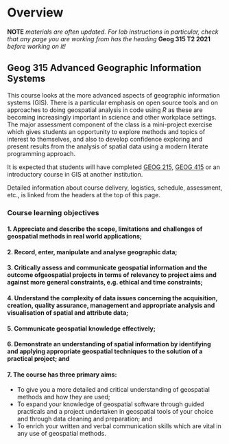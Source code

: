 # Overview

**NOTE** *materials are often updated. For lab instructions in particular, check that any page you are working from has the heading* **Geog 315 T2 2021** *before working on it!*

## Geog 315 Advanced Geographic Information Systems
This course looks at the more advanced aspects of geographic information systems (GIS). There is a particular emphasis on open source tools and on approaches to doing geospatial analysis in code using *R* as these are becoming increasingly important in science and other workplace settings. The major assessment component of the class is a mini-project exercise which gives students an opportunity to explore methods and topics of interest to themselves, and also to develop confidence exploring and present results from the analysis of spatial data using a modern literate programming approach.

It is expected that students will have completed [GEOG 215](https://www.wgtn.ac.nz/courses/geog/215/2020/offering?crn=25033), [GEOG 415](https://www.wgtn.ac.nz/courses/geog/415/2020/offering?crn=25033) or an introductory course in GIS at another institution.

Detailed information about course delivery, logistics, schedule, assessment, etc., is linked from the headers at the top of this page.

### Course learning objectives
#### 1. Appreciate and describe the scope, limitations and challenges of geospatial methods in real world applications;
#### 2. Record, enter, manipulate and analyse geographic data;
#### 3. Critically assess and communicate geospatial information and the outcome ofgeospatial projects in terms of relevancy to project aims and against more general constraints, e.g. ethical and time constraints;
#### 4. Understand the complexity of data issues concerning the acquisition, creation, quality assurance, management and appropriate analysis and visualisation of spatial and attribute data;
#### 5. Communicate geospatial knowledge effectively;
#### 6. Demonstrate an understanding of spatial information by identifying and applying appropriate geospatial techniques to the solution of a practical project; and
#### 7. The course has three primary aims:
+ To give you a more detailed and critical understanding of geospatial methods and how they are used;
+ To expand your knowledge of geospatial software through guided practicals and a project undertaken in geospatial tools of your choice and through data cleaning and preparation; and
+ To enrich your written and verbal communication skills which are vital in any use of geospatial methods.
